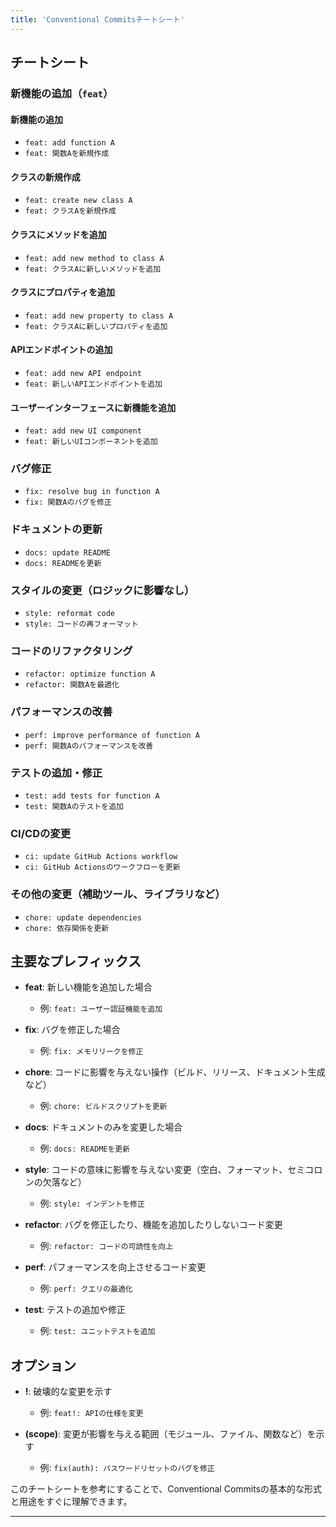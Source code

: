 ```yaml
---
title: 'Conventional Commitsチートシート'
---
```


## チートシート

### 新機能の追加（`feat`）

#### 新機能の追加
- `feat: add function A`
- `feat: 関数Aを新規作成`

#### クラスの新規作成
- `feat: create new class A`
- `feat: クラスAを新規作成`

#### クラスにメソッドを追加
- `feat: add new method to class A`
- `feat: クラスAに新しいメソッドを追加`

#### クラスにプロパティを追加
- `feat: add new property to class A`
- `feat: クラスAに新しいプロパティを追加`

#### APIエンドポイントの追加
- `feat: add new API endpoint`
- `feat: 新しいAPIエンドポイントを追加`

#### ユーザーインターフェースに新機能を追加
- `feat: add new UI component`
- `feat: 新しいUIコンポーネントを追加`

### バグ修正
- `fix: resolve bug in function A`
- `fix: 関数Aのバグを修正`

### ドキュメントの更新
- `docs: update README`
- `docs: READMEを更新`

### スタイルの変更（ロジックに影響なし）
- `style: reformat code`
- `style: コードの再フォーマット`

### コードのリファクタリング
- `refactor: optimize function A`
- `refactor: 関数Aを最適化`

### パフォーマンスの改善
- `perf: improve performance of function A`
- `perf: 関数Aのパフォーマンスを改善`

### テストの追加・修正
- `test: add tests for function A`
- `test: 関数Aのテストを追加`

### CI/CDの変更
- `ci: update GitHub Actions workflow`
- `ci: GitHub Actionsのワークフローを更新`

### その他の変更（補助ツール、ライブラリなど）
- `chore: update dependencies`
- `chore: 依存関係を更新`


## 主要なプレフィックス

- **feat**: 新しい機能を追加した場合
  - 例: `feat: ユーザー認証機能を追加`
  
- **fix**: バグを修正した場合
  - 例: `fix: メモリリークを修正`

- **chore**: コードに影響を与えない操作（ビルド、リリース、ドキュメント生成など）
  - 例: `chore: ビルドスクリプトを更新`

- **docs**: ドキュメントのみを変更した場合
  - 例: `docs: READMEを更新`

- **style**: コードの意味に影響を与えない変更（空白、フォーマット、セミコロンの欠落など）
  - 例: `style: インデントを修正`

- **refactor**: バグを修正したり、機能を追加したりしないコード変更
  - 例: `refactor: コードの可読性を向上`

- **perf**: パフォーマンスを向上させるコード変更
  - 例: `perf: クエリの最適化`

- **test**: テストの追加や修正
  - 例: `test: ユニットテストを追加`

## オプション

- **!**: 破壊的な変更を示す
  - 例: `feat!: APIの仕様を変更`

- **(scope)**: 変更が影響を与える範囲（モジュール、ファイル、関数など）を示す
  - 例: `fix(auth): パスワードリセットのバグを修正`

このチートシートを参考にすることで、Conventional Commitsの基本的な形式と用途をすぐに理解できます。

---
